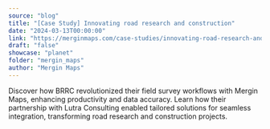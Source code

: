 ```yaml
---
source: "blog"
title: "[Case Study] Innovating road research and construction"
date: "2024-03-13T00:00:00"
link: "https://merginmaps.com/case-studies/innovating-road-research-and-construction?utm_source=qgis"
draft: "false"
showcase: "planet"
folder: "mergin_maps"
author: "Mergin Maps"
---
```


Discover how BRRC revolutionized their field survey workflows with Mergin Maps, enhancing productivity and data accuracy. Learn how their partnership with Lutra Consulting enabled tailored solutions for seamless integration, transforming road research and construction projects.
